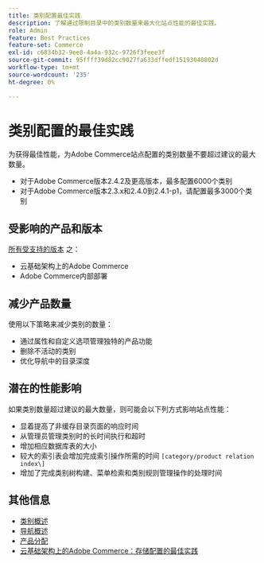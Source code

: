 ```yaml
---
title: 类别配置最佳实践
description: 了解通过限制目录中的类别数量来最大化站点性能的最佳实践。
role: Admin
feature: Best Practices
feature-set: Commerce
exl-id: c6834b32-9ee8-4a4a-932c-9726f3feee3f
source-git-commit: 95ffff39d82cc9027fa633dffedf15193040802d
workflow-type: tm+mt
source-wordcount: '235'
ht-degree: 0%

---
```


# 类别配置的最佳实践

为获得最佳性能，为Adobe Commerce站点配置的类别数量不要超过建议的最大数量。

- 对于Adobe Commerce版本2.4.2及更高版本，最多配置6000个类别
- 对于Adobe Commerce版本2.3.x和2.4.0到2.4.1-p1，请配置最多3000个类别

## 受影响的产品和版本

[所有受支持的版本](../../../release/versions.md) 之：

- 云基础架构上的Adobe Commerce
- Adobe Commerce内部部署

## 减少产品数量

使用以下策略来减少类别的数量：

- 通过属性和自定义选项管理独特的产品功能
- 删除不活动的类别
- 优化导航中的目录深度

## 潜在的性能影响

如果类别数量超过建议的最大数量，则可能会以下列方式影响站点性能：

- 显着提高了非缓存目录页面的响应时间
- 从管理员管理类别时的长时间执行和超时
- 增加相应数据库表的大小
- 较大的索引表会增加完成索引操作所需的时间 `[category/product relation index\]`
- 增加了完成类别树构建、菜单检索和类别规则管理操作的处理时间

## 其他信息

- [类别概述](https://experienceleague.adobe.com/docs/commerce-admin/catalog/categories/categories.html)
- [导航概述](https://experienceleague.adobe.com/docs/commerce-admin/catalog/catalog/navigation/navigation.html)
- [产品分配](https://experienceleague.adobe.com/docs/commerce-admin/catalog/categories/products-in-category/categories-product-assignments.html)
- [云基础架构上的Adobe Commerce：存储配置的最佳实践](https://devdocs.magento.com/cloud/configure/configure-best-practices.html)
